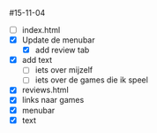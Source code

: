 #15-11-04
* [ ] index.html
 * [x] Update de menubar
   * [x] add review tab
 * [x] add text
   * [ ] iets over mijzelf
   * [ ] iets over de games die ik speel
* [x] reviews.html
 * [x] links naar games
 * [x] menubar
 * [x] text
